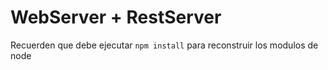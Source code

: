 # WebServer + RestServer

Recuerden que debe ejecutar ```npm install``` para reconstruir los modulos de node